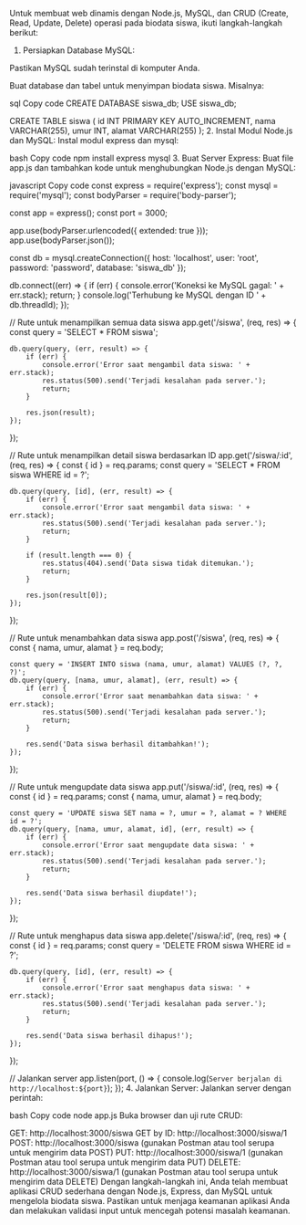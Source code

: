 Untuk membuat web dinamis dengan Node.js, MySQL, dan CRUD (Create, Read, Update, Delete) operasi pada biodata siswa, ikuti langkah-langkah berikut:

1. Persiapkan Database MySQL:

Pastikan MySQL sudah terinstal di komputer Anda.

Buat database dan tabel untuk menyimpan biodata siswa. Misalnya:

sql
Copy code
CREATE DATABASE siswa_db;
USE siswa_db;

CREATE TABLE siswa (
    id INT PRIMARY KEY AUTO_INCREMENT,
    nama VARCHAR(255),
    umur INT,
    alamat VARCHAR(255)
);
2. Instal Modul Node.js dan MySQL:
Instal modul express dan mysql:

bash
Copy code
npm install express mysql
3. Buat Server Express:
Buat file app.js dan tambahkan kode untuk menghubungkan Node.js dengan MySQL:

javascript
Copy code
const express = require('express');
const mysql = require('mysql');
const bodyParser = require('body-parser');

const app = express();
const port = 3000;

app.use(bodyParser.urlencoded({ extended: true }));
app.use(bodyParser.json());

const db = mysql.createConnection({
    host: 'localhost',
    user: 'root',
    password: 'password',
    database: 'siswa_db'
});

db.connect((err) => {
    if (err) {
        console.error('Koneksi ke MySQL gagal: ' + err.stack);
        return;
    }
    console.log('Terhubung ke MySQL dengan ID ' + db.threadId);
});

// Rute untuk menampilkan semua data siswa
app.get('/siswa', (req, res) => {
    const query = 'SELECT * FROM siswa';

    db.query(query, (err, result) => {
        if (err) {
            console.error('Error saat mengambil data siswa: ' + err.stack);
            res.status(500).send('Terjadi kesalahan pada server.');
            return;
        }

        res.json(result);
    });
});

// Rute untuk menampilkan detail siswa berdasarkan ID
app.get('/siswa/:id', (req, res) => {
    const { id } = req.params;
    const query = 'SELECT * FROM siswa WHERE id = ?';

    db.query(query, [id], (err, result) => {
        if (err) {
            console.error('Error saat mengambil data siswa: ' + err.stack);
            res.status(500).send('Terjadi kesalahan pada server.');
            return;
        }

        if (result.length === 0) {
            res.status(404).send('Data siswa tidak ditemukan.');
            return;
        }

        res.json(result[0]);
    });
});

// Rute untuk menambahkan data siswa
app.post('/siswa', (req, res) => {
    const { nama, umur, alamat } = req.body;

    const query = 'INSERT INTO siswa (nama, umur, alamat) VALUES (?, ?, ?)';
    db.query(query, [nama, umur, alamat], (err, result) => {
        if (err) {
            console.error('Error saat menambahkan data siswa: ' + err.stack);
            res.status(500).send('Terjadi kesalahan pada server.');
            return;
        }

        res.send('Data siswa berhasil ditambahkan!');
    });
});

// Rute untuk mengupdate data siswa
app.put('/siswa/:id', (req, res) => {
    const { id } = req.params;
    const { nama, umur, alamat } = req.body;

    const query = 'UPDATE siswa SET nama = ?, umur = ?, alamat = ? WHERE id = ?';
    db.query(query, [nama, umur, alamat, id], (err, result) => {
        if (err) {
            console.error('Error saat mengupdate data siswa: ' + err.stack);
            res.status(500).send('Terjadi kesalahan pada server.');
            return;
        }

        res.send('Data siswa berhasil diupdate!');
    });
});

// Rute untuk menghapus data siswa
app.delete('/siswa/:id', (req, res) => {
    const { id } = req.params;
    const query = 'DELETE FROM siswa WHERE id = ?';

    db.query(query, [id], (err, result) => {
        if (err) {
            console.error('Error saat menghapus data siswa: ' + err.stack);
            res.status(500).send('Terjadi kesalahan pada server.');
            return;
        }

        res.send('Data siswa berhasil dihapus!');
    });
});

// Jalankan server
app.listen(port, () => {
    console.log(`Server berjalan di http://localhost:${port}`);
});
4. Jalankan Server:
Jalankan server dengan perintah:

bash
Copy code
node app.js
Buka browser dan uji rute CRUD:

GET: http://localhost:3000/siswa
GET by ID: http://localhost:3000/siswa/1
POST: http://localhost:3000/siswa (gunakan Postman atau tool serupa untuk mengirim data POST)
PUT: http://localhost:3000/siswa/1 (gunakan Postman atau tool serupa untuk mengirim data PUT)
DELETE: http://localhost:3000/siswa/1 (gunakan Postman atau tool serupa untuk mengirim data DELETE)
Dengan langkah-langkah ini, Anda telah membuat aplikasi CRUD sederhana dengan Node.js, Express, dan MySQL untuk mengelola biodata siswa. Pastikan untuk menjaga keamanan aplikasi Anda dan melakukan validasi input untuk mencegah potensi masalah keamanan.




